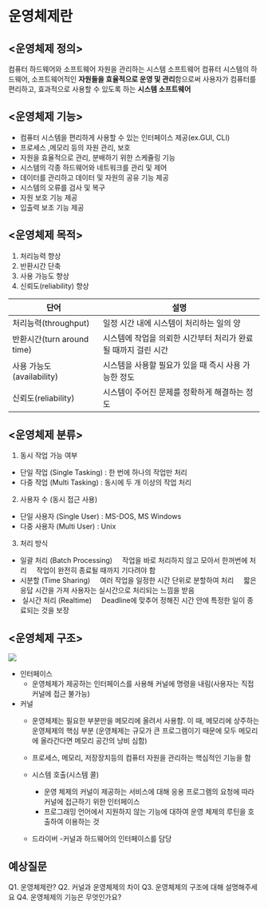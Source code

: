 # 운영체제란
## <운영체제 정의>
컴퓨터 하드웨어와 소프트웨어 자원을 관리하는 시스템 소프트웨어
컴퓨터 시스템의 하드웨어, 소프트웨어적인 **자원들을 효율적으로 운영 및 관리**함으로써 사용자가 컴퓨터를 편리하고, 효과적으로 사용할 수 있도록 하는 **시스템 소프트웨어**

## <운영체제 기능>
- 컴퓨터 시스템을 편리하게 사용할 수 있는 인터페이스 제공(ex.GUI, CLI)
- 프로세스 ,메모리 등의 자원 관리, 보호
- 자원을 효율적으로 관리, 분배하기 위한 스케쥴링 기능
- 시스템의 각종 하드웨어와 네트워크를 관리 및 제어
- 데이터를 관리하고 데이터 및 자원의 공유 기능 제공
- 시스템의 오류를 검사 및 복구
- 자원 보호 기능 제공
- 입출력 보조 기능 제공

## <운영체제 목적>
1. 처리능력 향상
2. 반환시간 단축
3. 사용 가능도 향상
4. 신뢰도(reliability) 향상	

| 단어 | 설명 |
|---|---|
| 처리능력(throughput) | 일정 시간 내에 시스템이 처리하는 일의 양 |
| 반환시간(turn around time) | 시스템에 작업을 의뢰한 시간부터 처리가 완료될 때까지 걸린 시간 |
| 사용 가능도(availability) | 시스템을 사용할 필요가 있을 때 즉시 사용 가능한 정도 |
| 신뢰도(reliability) | 시스템이 주어진 문제를 정확하게 해결하는 정도 |

## <운영체제 분류>
1. 동시 작업 가능 여부
- 단일 작업 (Single Tasking) : 한 번에 하나의 작업만 처리
- 다중 작업 (Multi Tasking) : 동시에 두 개 이상의 작업 처리
 
2. 사용자 수 (동시 접근 사용)
- 단일 사용자 (Single User) : MS-DOS, MS Windows
- 다중 사용자 (Multi User) : Unix
 
3. 처리 방식
- 일괄 처리 (Batch Processing)
    작업을 바로 처리하지 않고 모아서 한꺼번에 처리
    작업이 완전히 종료될 때까지 기다려야 함
- 시분할 (Time Sharing)
    여러 작업을 일정한 시간 단위로 분할하여 처리
    짧은 응답 시간을 가져 사용자는 실시간으로 처리되는 느낌을 받음
-  실시간 처리 (Realtime)
    Deadline에 맞추어 정해진 시간 안에 특정한 일이 종료되는 것을 보장
 
## <운영체제 구조>
![](https://velog.velcdn.com/images/imeyh/post/59c18273-a6e1-4382-a5a4-5e93fc113af4/image.png)

- 인터페이스
    - 운영체제가 제공하는 인터페이스를 사용해 커널에 명령을 내림(사용자는 직접 커널에 접근 불가능)
- 커널
    - 운영체제는 필요한 부분만을 메모리에 올려서 사용함. 이 때, 메모리에 상주하는 운영체제의 핵심 부분 (운영체제는 규모가 큰 프로그램이기 때문에 모두 메모리에 올라간다면 메모리 공간의 낭비 심함)
    - 프로세스, 메모리, 저장장치등의 컴퓨터 자원을 관리하는 핵심적인 기능을 함


	- 시스템 호출(시스템 콜)
		- 운영 체제의 커널이 제공하는 서비스에 대해 응용  프로그램의 요청에 따라 커널에 접근하기 위한 인터페이스
     	- 프로그래밍 언어에서 지원하지 않는 기능에 대하여 운영 체제의 루틴을 호출하여 이용하는 것
	- 드라이버
		-커널과 하드웨어의 인터페이스를 담당

## 예상질문
Q1. 운영체제란?
Q2. 커널과 운영체제의 차이
Q3. 운영체제의 구조에 대해 설명해주세요
Q4. 운영체제의 기능은 무엇인가요?
